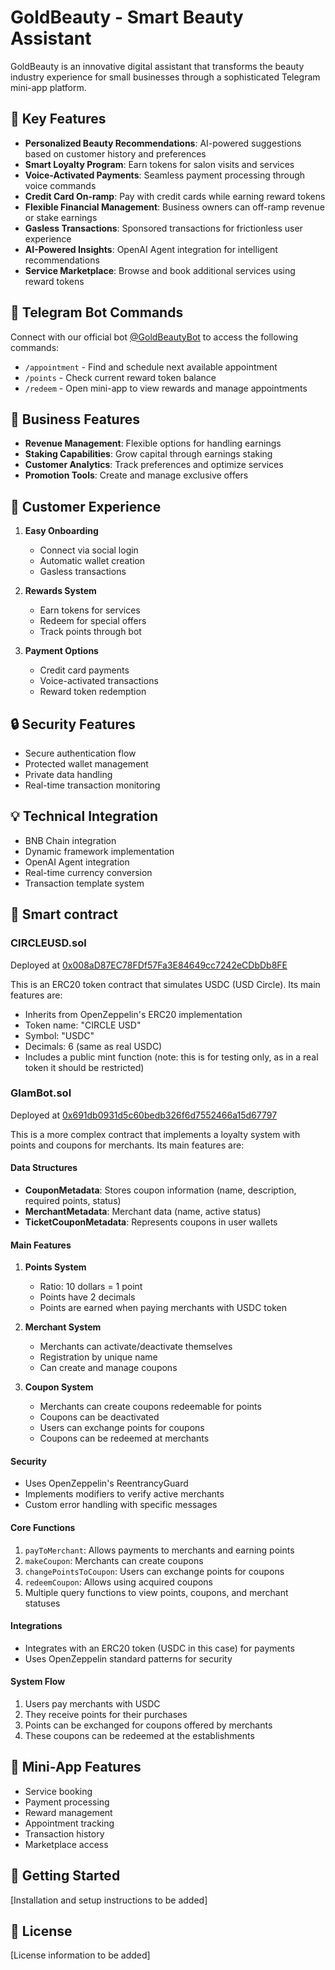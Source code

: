 # GoldBeauty - Smart Beauty Assistant

GoldBeauty is an innovative digital assistant that transforms the beauty industry experience for small businesses through a sophisticated Telegram mini-app platform.

## 🌟 Key Features

- **Personalized Beauty Recommendations**: AI-powered suggestions based on customer history and preferences
- **Smart Loyalty Program**: Earn tokens for salon visits and services
- **Voice-Activated Payments**: Seamless payment processing through voice commands
- **Credit Card On-ramp**: Pay with credit cards while earning reward tokens
- **Flexible Financial Management**: Business owners can off-ramp revenue or stake earnings
- **Gasless Transactions**: Sponsored transactions for frictionless user experience
- **AI-Powered Insights**: OpenAI Agent integration for intelligent recommendations
- **Service Marketplace**: Browse and book additional services using reward tokens

## 🤖 Telegram Bot Commands

Connect with our official bot [@GoldBeautyBot](https://t.me/GoldBeautyBot) to access the following commands:

- `/appointment` - Find and schedule next available appointment
- `/points` - Check current reward token balance
- `/redeem` - Open mini-app to view rewards and manage appointments

## 💼 Business Features

- **Revenue Management**: Flexible options for handling earnings
- **Staking Capabilities**: Grow capital through earnings staking
- **Customer Analytics**: Track preferences and optimize services
- **Promotion Tools**: Create and manage exclusive offers

## 👤 Customer Experience

1. **Easy Onboarding**
   - Connect via social login
   - Automatic wallet creation
   - Gasless transactions

2. **Rewards System**
   - Earn tokens for services
   - Redeem for special offers
   - Track points through bot

3. **Payment Options**
   - Credit card payments
   - Voice-activated transactions
   - Reward token redemption

## 🔒 Security Features

- Secure authentication flow
- Protected wallet management
- Private data handling
- Real-time transaction monitoring

## 💡 Technical Integration

- BNB Chain integration
- Dynamic framework implementation
- OpenAI Agent integration
- Real-time currency conversion
- Transaction template system

## 🚀 Smart contract

### CIRCLEUSD.sol
Deployed at [0x008aD87EC78FDf57Fa3E84649cc7242eCDbDb8FE](https://testnet.bscscan.com/address/0x008aD87EC78FDf57Fa3E84649cc7242eCDbDb8FE)

This is an ERC20 token contract that simulates USDC (USD Circle). Its main features are:

- Inherits from OpenZeppelin's ERC20 implementation
- Token name: "CIRCLE USD"
- Symbol: "USDC"
- Decimals: 6 (same as real USDC)
- Includes a public mint function (note: this is for testing only, as in a real token it should be restricted)

### GlamBot.sol
Deployed at [0x691db0931d5c60bedb326f6d7552466a15d67797](https://testnet.bscscan.com/address/0x691db0931d5c60bedb326f6d7552466a15d67797)

This is a more complex contract that implements a loyalty system with points and coupons for merchants. Its main features are:

#### Data Structures
- **CouponMetadata**: Stores coupon information (name, description, required points, status)
- **MerchantMetadata**: Merchant data (name, active status)
- **TicketCouponMetadata**: Represents coupons in user wallets

#### Main Features
1. **Points System**
   - Ratio: 10 dollars = 1 point
   - Points have 2 decimals
   - Points are earned when paying merchants with USDC token

2. **Merchant System**
   - Merchants can activate/deactivate themselves
   - Registration by unique name
   - Can create and manage coupons

3. **Coupon System**
   - Merchants can create coupons redeemable for points
   - Coupons can be deactivated
   - Users can exchange points for coupons
   - Coupons can be redeemed at merchants

#### Security
- Uses OpenZeppelin's ReentrancyGuard
- Implements modifiers to verify active merchants
- Custom error handling with specific messages

#### Core Functions
1. `payToMerchant`: Allows payments to merchants and earning points
2. `makeCoupon`: Merchants can create coupons
3. `changePointsToCoupon`: Users can exchange points for coupons
4. `redeemCoupon`: Allows using acquired coupons
5. Multiple query functions to view points, coupons, and merchant statuses

#### Integrations
- Integrates with an ERC20 token (USDC in this case) for payments
- Uses OpenZeppelin standard patterns for security

#### System Flow
1. Users pay merchants with USDC
2. They receive points for their purchases
3. Points can be exchanged for coupons offered by merchants
4. These coupons can be redeemed at the establishments

## 📱 Mini-App Features

- Service booking
- Payment processing
- Reward management
- Appointment tracking
- Transaction history
- Marketplace access

## 🔗 Getting Started

[Installation and setup instructions to be added]

## 📄 License

[License information to be added]
